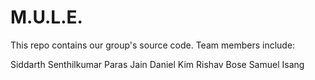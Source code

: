 # M.U.L.E.

This repo contains our group's source code.
Team members include:

Siddarth Senthilkumar
Paras Jain
Daniel Kim
Rishav Bose
Samuel Isang
